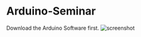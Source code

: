 # Arduino-Seminar
Download the Arduino Software first.
![screenshot](https://user-images.githubusercontent.com/59195649/72522399-f3893600-38a0-11ea-8d5b-63e3b9428d15.png)
